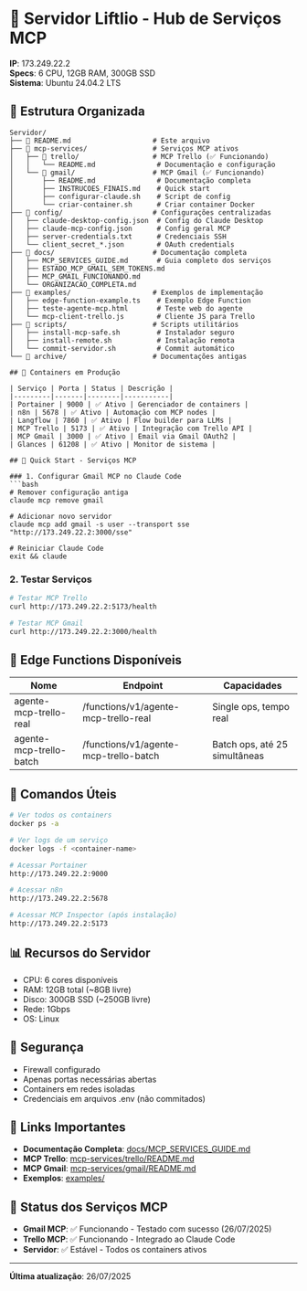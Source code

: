 # 🚀 Servidor Liftlio - Hub de Serviços MCP

**IP**: 173.249.22.2  
**Specs**: 6 CPU, 12GB RAM, 300GB SSD  
**Sistema**: Ubuntu 24.04.2 LTS  

## 📁 Estrutura Organizada

```
Servidor/
├── 📄 README.md                    # Este arquivo
├── 📁 mcp-services/                # Serviços MCP ativos
│   ├── 📁 trello/                  # MCP Trello (✅ Funcionando)
│   │   └── README.md               # Documentação e configuração
│   └── 📁 gmail/                   # MCP Gmail (✅ Funcionando)
│       ├── README.md               # Documentação completa
│       ├── INSTRUCOES_FINAIS.md    # Quick start
│       ├── configurar-claude.sh    # Script de config
│       └── criar-container.sh      # Criar container Docker
├── 📁 config/                      # Configurações centralizadas
│   ├── claude-desktop-config.json  # Config do Claude Desktop
│   ├── claude-mcp-config.json      # Config geral MCP
│   ├── server-credentials.txt      # Credenciais SSH
│   └── client_secret_*.json        # OAuth credentials
├── 📁 docs/                        # Documentação completa
│   ├── MCP_SERVICES_GUIDE.md       # Guia completo dos serviços
│   ├── ESTADO_MCP_GMAIL_SEM_TOKENS.md
│   ├── MCP_GMAIL_FUNCIONANDO.md
│   └── ORGANIZACAO_COMPLETA.md
├── 📁 examples/                    # Exemplos de implementação
│   ├── edge-function-example.ts    # Exemplo Edge Function
│   ├── teste-agente-mcp.html       # Teste web do agente
│   └── mcp-client-trello.js        # Cliente JS para Trello
├── 📁 scripts/                     # Scripts utilitários
│   ├── install-mcp-safe.sh         # Instalador seguro
│   ├── install-remote.sh           # Instalação remota
│   └── commit-servidor.sh          # Commit automático
└── 📁 archive/                     # Documentações antigas

## 🐳 Containers em Produção

| Serviço | Porta | Status | Descrição |
|---------|-------|--------|-----------|
| Portainer | 9000 | ✅ Ativo | Gerenciador de containers |
| n8n | 5678 | ✅ Ativo | Automação com MCP nodes |
| Langflow | 7860 | ✅ Ativo | Flow builder para LLMs |
| MCP Trello | 5173 | ✅ Ativo | Integração com Trello API |
| MCP Gmail | 3000 | ✅ Ativo | Email via Gmail OAuth2 |
| Glances | 61208 | ✅ Ativo | Monitor de sistema |

## 🚀 Quick Start - Serviços MCP

### 1. Configurar Gmail MCP no Claude Code
```bash
# Remover configuração antiga
claude mcp remove gmail

# Adicionar novo servidor
claude mcp add gmail -s user --transport sse "http://173.249.22.2:3000/sse"

# Reiniciar Claude Code
exit && claude
```

### 2. Testar Serviços
```bash
# Testar MCP Trello
curl http://173.249.22.2:5173/health

# Testar MCP Gmail  
curl http://173.249.22.2:3000/health
```

## 📝 Edge Functions Disponíveis

| Nome | Endpoint | Capacidades |
|------|----------|-------------|
| agente-mcp-trello-real | /functions/v1/agente-mcp-trello-real | Single ops, tempo real |
| agente-mcp-trello-batch | /functions/v1/agente-mcp-trello-batch | Batch ops, até 25 simultâneas |

## 🔧 Comandos Úteis

```bash
# Ver todos os containers
docker ps -a

# Ver logs de um serviço
docker logs -f <container-name>

# Acessar Portainer
http://173.249.22.2:9000

# Acessar n8n
http://173.249.22.2:5678

# Acessar MCP Inspector (após instalação)
http://173.249.22.2:5173
```

## 📊 Recursos do Servidor

- CPU: 6 cores disponíveis
- RAM: 12GB total (~8GB livre)
- Disco: 300GB SSD (~250GB livre)
- Rede: 1Gbps
- OS: Linux

## 🔐 Segurança

- Firewall configurado
- Apenas portas necessárias abertas
- Containers em redes isoladas
- Credenciais em arquivos .env (não commitados)

## 🔗 Links Importantes

- **Documentação Completa**: [docs/MCP_SERVICES_GUIDE.md](./docs/MCP_SERVICES_GUIDE.md)
- **MCP Trello**: [mcp-services/trello/README.md](./mcp-services/trello/README.md)
- **MCP Gmail**: [mcp-services/gmail/README.md](./mcp-services/gmail/README.md)
- **Exemplos**: [examples/](./examples/)

## 🎯 Status dos Serviços MCP

- **Gmail MCP**: ✅ Funcionando - Testado com sucesso (26/07/2025)
- **Trello MCP**: ✅ Funcionando - Integrado ao Claude Code
- **Servidor**: ✅ Estável - Todos os containers ativos

---

**Última atualização**: 26/07/2025